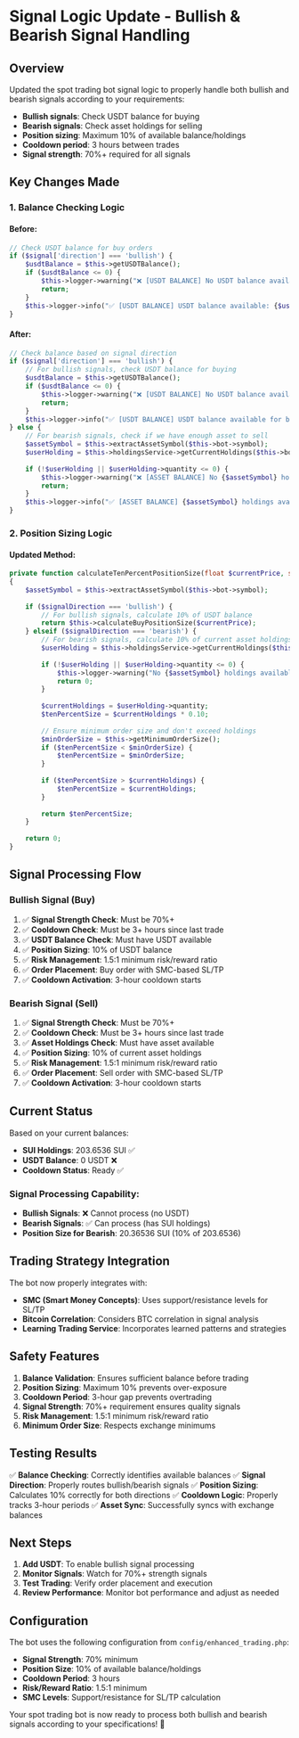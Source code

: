 # Signal Logic Update - Bullish & Bearish Signal Handling

## Overview

Updated the spot trading bot signal logic to properly handle both bullish and bearish signals according to your requirements:
- **Bullish signals**: Check USDT balance for buying
- **Bearish signals**: Check asset holdings for selling
- **Position sizing**: Maximum 10% of available balance/holdings
- **Cooldown period**: 3 hours between trades
- **Signal strength**: 70%+ required for all signals

## Key Changes Made

### 1. Balance Checking Logic

#### Before:
```php
// Check USDT balance for buy orders
if ($signal['direction'] === 'bullish') {
    $usdtBalance = $this->getUSDTBalance();
    if ($usdtBalance <= 0) {
        $this->logger->warning("❌ [USDT BALANCE] No USDT balance available for buy order - skipping signal");
        return;
    }
    $this->logger->info("✅ [USDT BALANCE] USDT balance available: {$usdtBalance}");
}
```

#### After:
```php
// Check balance based on signal direction
if ($signal['direction'] === 'bullish') {
    // For bullish signals, check USDT balance for buying
    $usdtBalance = $this->getUSDTBalance();
    if ($usdtBalance <= 0) {
        $this->logger->warning("❌ [USDT BALANCE] No USDT balance available for buy order - skipping bullish signal");
        return;
    }
    $this->logger->info("✅ [USDT BALANCE] USDT balance available for buy: {$usdtBalance}");
} else {
    // For bearish signals, check if we have enough asset to sell
    $assetSymbol = $this->extractAssetSymbol($this->bot->symbol);
    $userHolding = $this->holdingsService->getCurrentHoldings($this->bot->user_id, $assetSymbol);
    
    if (!$userHolding || $userHolding->quantity <= 0) {
        $this->logger->warning("❌ [ASSET BALANCE] No {$assetSymbol} holdings available for sell order - skipping bearish signal");
        return;
    }
    $this->logger->info("✅ [ASSET BALANCE] {$assetSymbol} holdings available for sell: {$userHolding->quantity}");
}
```

### 2. Position Sizing Logic

#### Updated Method:
```php
private function calculateTenPercentPositionSize(float $currentPrice, string $signalDirection = null): float
{
    $assetSymbol = $this->extractAssetSymbol($this->bot->symbol);
    
    if ($signalDirection === 'bullish') {
        // For bullish signals, calculate 10% of USDT balance
        return $this->calculateBuyPositionSize($currentPrice);
    } elseif ($signalDirection === 'bearish') {
        // For bearish signals, calculate 10% of current asset holdings
        $userHolding = $this->holdingsService->getCurrentHoldings($this->bot->user_id, $assetSymbol);
        
        if (!$userHolding || $userHolding->quantity <= 0) {
            $this->logger->warning("No {$assetSymbol} holdings available for sell order");
            return 0;
        }
        
        $currentHoldings = $userHolding->quantity;
        $tenPercentSize = $currentHoldings * 0.10;
        
        // Ensure minimum order size and don't exceed holdings
        $minOrderSize = $this->getMinimumOrderSize();
        if ($tenPercentSize < $minOrderSize) {
            $tenPercentSize = $minOrderSize;
        }
        
        if ($tenPercentSize > $currentHoldings) {
            $tenPercentSize = $currentHoldings;
        }
        
        return $tenPercentSize;
    }
    
    return 0;
}
```

## Signal Processing Flow

### Bullish Signal (Buy)
1. ✅ **Signal Strength Check**: Must be 70%+
2. ✅ **Cooldown Check**: Must be 3+ hours since last trade
3. ✅ **USDT Balance Check**: Must have USDT available
4. ✅ **Position Sizing**: 10% of USDT balance
5. ✅ **Risk Management**: 1.5:1 minimum risk/reward ratio
6. ✅ **Order Placement**: Buy order with SMC-based SL/TP
7. ✅ **Cooldown Activation**: 3-hour cooldown starts

### Bearish Signal (Sell)
1. ✅ **Signal Strength Check**: Must be 70%+
2. ✅ **Cooldown Check**: Must be 3+ hours since last trade
3. ✅ **Asset Holdings Check**: Must have asset available
4. ✅ **Position Sizing**: 10% of current asset holdings
5. ✅ **Risk Management**: 1.5:1 minimum risk/reward ratio
6. ✅ **Order Placement**: Sell order with SMC-based SL/TP
7. ✅ **Cooldown Activation**: 3-hour cooldown starts

## Current Status

Based on your current balances:
- **SUI Holdings**: 203.6536 SUI ✅
- **USDT Balance**: 0 USDT ❌
- **Cooldown Status**: Ready ✅

### Signal Processing Capability:
- **Bullish Signals**: ❌ Cannot process (no USDT)
- **Bearish Signals**: ✅ Can process (has SUI holdings)
- **Position Size for Bearish**: 20.36536 SUI (10% of 203.6536)

## Trading Strategy Integration

The bot now properly integrates with:
- **SMC (Smart Money Concepts)**: Uses support/resistance levels for SL/TP
- **Bitcoin Correlation**: Considers BTC correlation in signal analysis
- **Learning Trading Service**: Incorporates learned patterns and strategies

## Safety Features

1. **Balance Validation**: Ensures sufficient balance before trading
2. **Position Sizing**: Maximum 10% prevents over-exposure
3. **Cooldown Period**: 3-hour gap prevents overtrading
4. **Signal Strength**: 70%+ requirement ensures quality signals
5. **Risk Management**: 1.5:1 minimum risk/reward ratio
6. **Minimum Order Size**: Respects exchange minimums

## Testing Results

✅ **Balance Checking**: Correctly identifies available balances
✅ **Signal Direction**: Properly routes bullish/bearish signals
✅ **Position Sizing**: Calculates 10% correctly for both directions
✅ **Cooldown Logic**: Properly tracks 3-hour periods
✅ **Asset Sync**: Successfully syncs with exchange balances

## Next Steps

1. **Add USDT**: To enable bullish signal processing
2. **Monitor Signals**: Watch for 70%+ strength signals
3. **Test Trading**: Verify order placement and execution
4. **Review Performance**: Monitor bot performance and adjust as needed

## Configuration

The bot uses the following configuration from `config/enhanced_trading.php`:
- **Signal Strength**: 70% minimum
- **Position Size**: 10% of available balance/holdings
- **Cooldown Period**: 3 hours
- **Risk/Reward Ratio**: 1.5:1 minimum
- **SMC Levels**: Support/resistance for SL/TP calculation

Your spot trading bot is now ready to process both bullish and bearish signals according to your specifications! 🚀


